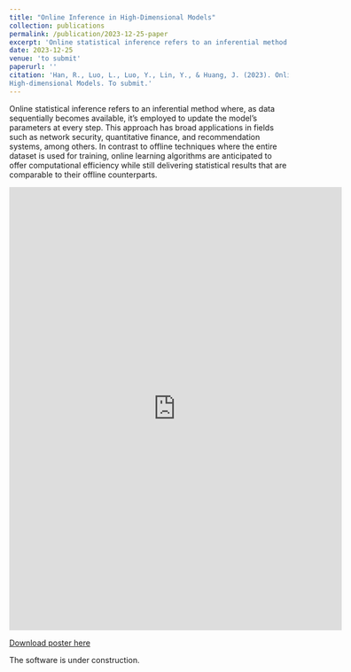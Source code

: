 ```yaml
---
title: "Online Inference in High-Dimensional Models"
collection: publications
permalink: /publication/2023-12-25-paper
excerpt: 'Online statistical inference refers to an inferential method where, as data sequentially becomes available, it’s employed to update the model’s parameters at every step. This approach has broad applications in fields such as network security, quantitative finance, and recommendation systems, among others. In contrast to offline techniques where the entire dataset is used for training, online learning algorithms are anticipated to offer computational efficiency while still delivering statistical results that are comparable to their offline counterparts.'
date: 2023-12-25
venue: 'to submit'
paperurl: ''
citation: 'Han, R., Luo, L., Luo, Y., Lin, Y., & Huang, J. (2023). Online Inference in
High-dimensional Models. To submit.'
---
```

Online statistical inference refers to an inferential method where, as data sequentially becomes available, it’s employed to update the model’s parameters at every step. This approach has broad applications in fields such as network security, quantitative finance, and recommendation systems, among others. In contrast to offline techniques where the entire dataset is used for training, online learning algorithms are anticipated to offer computational efficiency while still delivering statistical results that are comparable to their offline counterparts.

<embed src="https://chattelionluo.github.io/files/Online_Inference_talk.pdf" type="application/pdf" width="600px" height="800px" />

[Download poster here](http://chattelionluo.github.io/files/Highdimensional_Poster.pdf)

The software is under construction.
